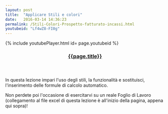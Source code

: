 ```yaml
---
layout: post
title:  "Applicare Stili e colori"
date:   2016-03-14 14:36:23
permalink: /Stili-Colori-Prospetto-fatturato-incassi.html
youtubeid: "Lf4wZ8-FI0g"
---
```


{% include youtubePlayer.html id= page.youtubeid %}
<header><h3> <a href="{{page.url}}">{{page.title}}</a></h3></header>
<p>In questa lezione impari l'uso degli stili, la funzionalit&agrave; e sostituisci, l'inserimento delle formule di calcolo automatico.</p>


<p>Non perdete poi l&#39;occasione di esercitarvi su un reale Foglio di Lavoro &#40;collegamento al file excel di questa lezione &#232; all&#39;inizio della pagina, appena qui sopra&#41;!</p>